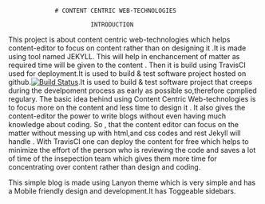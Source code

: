                  # CONTENT CENTRIC WEB-TECHNOLOGIES

                           INTRODUCTION


 This  project is about content centric web-technologies which helps content-editor to focus on content rather than on designing it .It is made using tool named JEKYLL. This will help in enchancement of matter as required time will be given to the content . Then it is build using TravisCI used for deployment.It is used to build & test software project hosted on github.[![Build Status](https://travis-ci.org/chillipeppersalt/deploy.svg?branch=master)](https://travis-ci.org/chillipeppersalt/deploy).It is used to build & test software project that creeps during the develpoment process as early as possible so,therefore cpmplied regulary.
The basic idea behind using Content Centric Web-technologies is to focus more on the content and less time to design it . It also gives the content-editor  the power to write blogs without even having much knowledge about coding. So , that the content editor can focus on the matter without messing up with html,and css codes and rest Jekyll will handle . With TravisCI one can deploy the content for free which helps to minimize the effort of the person who is reviewing the code and saves a lot of time of the insepection team which gives them more time for concentrating over content rather than design and coding.

This simple blog is made using Lanyon theme which is very simple and has a Mobile friendly design and development.It has Toggeable sidebars.
